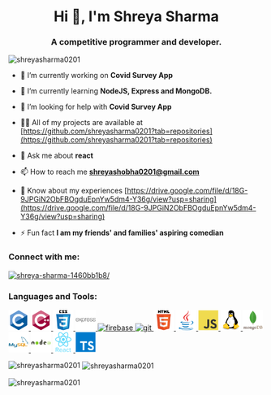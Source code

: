 <h1 align="center">Hi 👋, I'm Shreya Sharma</h1>
<h3 align="center">A competitive programmer and developer.</h3>

<p align="left"> <img src="https://komarev.com/ghpvc/?username=shreyasharma0201&label=Profile%20views&color=0e75b6&style=flat" alt="shreyasharma0201" /> </p>

- 🔭 I’m currently working on **Covid Survey App**

- 🌱 I’m currently learning **NodeJS, Express and MongoDB.**

- 🤝 I’m looking for help with **Covid Survey App**

- 👨‍💻 All of my projects are available at [https://github.com/shreyasharma0201?tab=repositories](https://github.com/shreyasharma0201?tab=repositories)

- 💬 Ask me about **react**

- 📫 How to reach me **shreyashobha0201@gmail.com**

- 📄 Know about my experiences [https://drive.google.com/file/d/18G-9JPGiN2ObFBOgduEpnYw5dm4-Y36g/view?usp=sharing](https://drive.google.com/file/d/18G-9JPGiN2ObFBOgduEpnYw5dm4-Y36g/view?usp=sharing)

- ⚡ Fun fact **I am my friends' and families' aspiring comedian**

<h3 align="left">Connect with me:</h3>
<p align="left">
<a href="https://linkedin.com/in/shreya-sharma-1460bb1b8/" target="blank"><img align="center" src="https://raw.githubusercontent.com/rahuldkjain/github-profile-readme-generator/master/src/images/icons/Social/linked-in-alt.svg" alt="shreya-sharma-1460bb1b8/" height="30" width="40" /></a>
</p>

<h3 align="left">Languages and Tools:</h3>
<p align="left"> <a href="https://www.cprogramming.com/" target="_blank" rel="noreferrer"> <img src="https://raw.githubusercontent.com/devicons/devicon/master/icons/c/c-original.svg" alt="c" width="40" height="40"/> </a> <a href="https://www.w3schools.com/cpp/" target="_blank" rel="noreferrer"> <img src="https://raw.githubusercontent.com/devicons/devicon/master/icons/cplusplus/cplusplus-original.svg" alt="cplusplus" width="40" height="40"/> </a> <a href="https://www.w3schools.com/css/" target="_blank" rel="noreferrer"> <img src="https://raw.githubusercontent.com/devicons/devicon/master/icons/css3/css3-original-wordmark.svg" alt="css3" width="40" height="40"/> </a> <a href="https://expressjs.com" target="_blank" rel="noreferrer"> <img src="https://raw.githubusercontent.com/devicons/devicon/master/icons/express/express-original-wordmark.svg" alt="express" width="40" height="40"/> </a> <a href="https://firebase.google.com/" target="_blank" rel="noreferrer"> <img src="https://www.vectorlogo.zone/logos/firebase/firebase-icon.svg" alt="firebase" width="40" height="40"/> </a> <a href="https://git-scm.com/" target="_blank" rel="noreferrer"> <img src="https://www.vectorlogo.zone/logos/git-scm/git-scm-icon.svg" alt="git" width="40" height="40"/> </a> <a href="https://www.w3.org/html/" target="_blank" rel="noreferrer"> <img src="https://raw.githubusercontent.com/devicons/devicon/master/icons/html5/html5-original-wordmark.svg" alt="html5" width="40" height="40"/> </a> <a href="https://www.java.com" target="_blank" rel="noreferrer"> <img src="https://raw.githubusercontent.com/devicons/devicon/master/icons/java/java-original.svg" alt="java" width="40" height="40"/> </a> <a href="https://developer.mozilla.org/en-US/docs/Web/JavaScript" target="_blank" rel="noreferrer"> <img src="https://raw.githubusercontent.com/devicons/devicon/master/icons/javascript/javascript-original.svg" alt="javascript" width="40" height="40"/> </a> <a href="https://www.linux.org/" target="_blank" rel="noreferrer"> <img src="https://raw.githubusercontent.com/devicons/devicon/master/icons/linux/linux-original.svg" alt="linux" width="40" height="40"/> </a> <a href="https://www.mongodb.com/" target="_blank" rel="noreferrer"> <img src="https://raw.githubusercontent.com/devicons/devicon/master/icons/mongodb/mongodb-original-wordmark.svg" alt="mongodb" width="40" height="40"/> </a> <a href="https://www.mysql.com/" target="_blank" rel="noreferrer"> <img src="https://raw.githubusercontent.com/devicons/devicon/master/icons/mysql/mysql-original-wordmark.svg" alt="mysql" width="40" height="40"/> </a> <a href="https://nodejs.org" target="_blank" rel="noreferrer"> <img src="https://raw.githubusercontent.com/devicons/devicon/master/icons/nodejs/nodejs-original-wordmark.svg" alt="nodejs" width="40" height="40"/> </a> <a href="https://reactjs.org/" target="_blank" rel="noreferrer"> <img src="https://raw.githubusercontent.com/devicons/devicon/master/icons/react/react-original-wordmark.svg" alt="react" width="40" height="40"/> </a> <a href="https://www.typescriptlang.org/" target="_blank" rel="noreferrer"> <img src="https://raw.githubusercontent.com/devicons/devicon/master/icons/typescript/typescript-original.svg" alt="typescript" width="40" height="40"/> </a> </p>

<p><img align="left" src="https://github-readme-stats.vercel.app/api/top-langs?username=shreyasharma0201&show_icons=true&locale=en&layout=compact" alt="shreyasharma0201" /></p>

<p>&nbsp;<img align="center" src="https://github-readme-stats.vercel.app/api?username=shreyasharma0201&show_icons=true&locale=en" alt="shreyasharma0201" /></p>

<p><img align="center" src="https://github-readme-streak-stats.herokuapp.com/?user=shreyasharma0201&" alt="shreyasharma0201" /></p>

